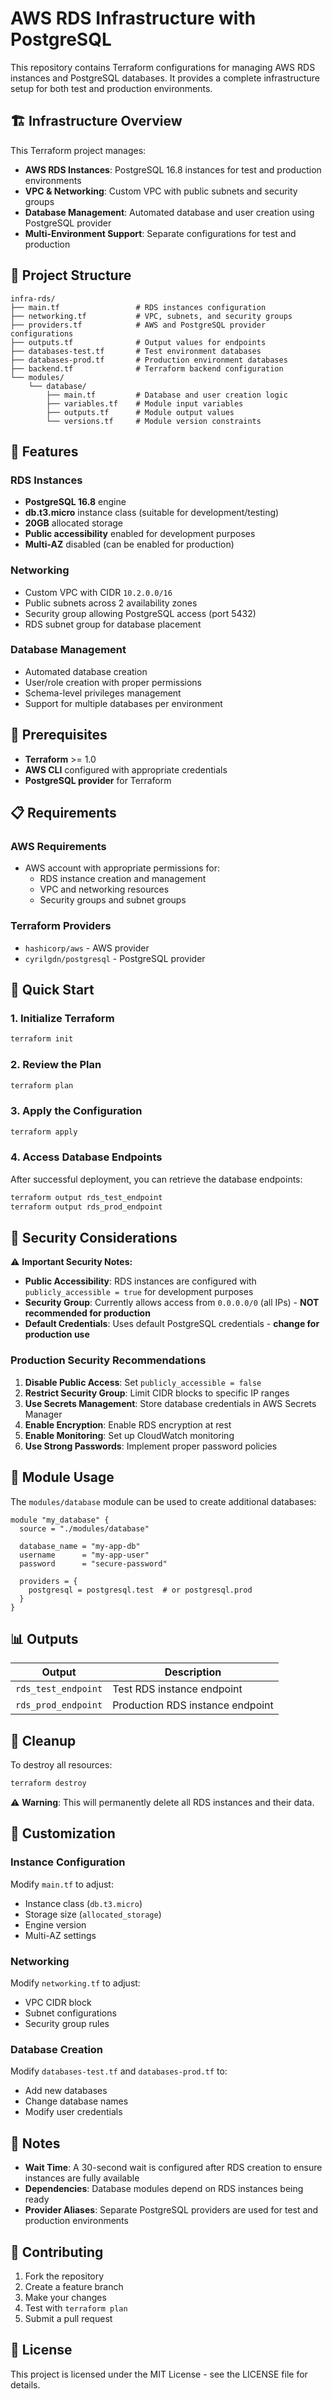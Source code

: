# AWS RDS Infrastructure with PostgreSQL

This repository contains Terraform configurations for managing AWS RDS instances and PostgreSQL databases. It provides a complete infrastructure setup for both test and production environments.

## 🏗️ Infrastructure Overview

This Terraform project manages:

- **AWS RDS Instances**: PostgreSQL 16.8 instances for test and production environments
- **VPC & Networking**: Custom VPC with public subnets and security groups
- **Database Management**: Automated database and user creation using PostgreSQL provider
- **Multi-Environment Support**: Separate configurations for test and production

## 📁 Project Structure

```
infra-rds/
├── main.tf                 # RDS instances configuration
├── networking.tf           # VPC, subnets, and security groups
├── providers.tf            # AWS and PostgreSQL provider configurations
├── outputs.tf              # Output values for endpoints
├── databases-test.tf       # Test environment databases
├── databases-prod.tf       # Production environment databases
├── backend.tf              # Terraform backend configuration
└── modules/
    └── database/
        ├── main.tf         # Database and user creation logic
        ├── variables.tf    # Module input variables
        ├── outputs.tf      # Module output values
        └── versions.tf     # Module version constraints
```

## 🚀 Features

### RDS Instances
- **PostgreSQL 16.8** engine
- **db.t3.micro** instance class (suitable for development/testing)
- **20GB** allocated storage
- **Public accessibility** enabled for development purposes
- **Multi-AZ** disabled (can be enabled for production)

### Networking
- Custom VPC with CIDR `10.2.0.0/16`
- Public subnets across 2 availability zones
- Security group allowing PostgreSQL access (port 5432)
- RDS subnet group for database placement

### Database Management
- Automated database creation
- User/role creation with proper permissions
- Schema-level privileges management
- Support for multiple databases per environment

## 🔧 Prerequisites

- **Terraform** >= 1.0
- **AWS CLI** configured with appropriate credentials
- **PostgreSQL provider** for Terraform

## 📋 Requirements

### AWS Requirements
- AWS account with appropriate permissions for:
  - RDS instance creation and management
  - VPC and networking resources
  - Security groups and subnet groups

### Terraform Providers
- `hashicorp/aws` - AWS provider
- `cyrilgdn/postgresql` - PostgreSQL provider

## 🚀 Quick Start

### 1. Initialize Terraform
```bash
terraform init
```

### 2. Review the Plan
```bash
terraform plan
```

### 3. Apply the Configuration
```bash
terraform apply
```

### 4. Access Database Endpoints
After successful deployment, you can retrieve the database endpoints:
```bash
terraform output rds_test_endpoint
terraform output rds_prod_endpoint
```

## 🔐 Security Considerations

⚠️ **Important Security Notes:**

- **Public Accessibility**: RDS instances are configured with `publicly_accessible = true` for development purposes
- **Security Group**: Currently allows access from `0.0.0.0/0` (all IPs) - **NOT recommended for production**
- **Default Credentials**: Uses default PostgreSQL credentials - **change for production use**

### Production Security Recommendations

1. **Disable Public Access**: Set `publicly_accessible = false`
2. **Restrict Security Group**: Limit CIDR blocks to specific IP ranges
3. **Use Secrets Management**: Store database credentials in AWS Secrets Manager
4. **Enable Encryption**: Enable RDS encryption at rest
5. **Enable Monitoring**: Set up CloudWatch monitoring
6. **Use Strong Passwords**: Implement proper password policies

## 🔄 Module Usage

The `modules/database` module can be used to create additional databases:

```hcl
module "my_database" {
  source = "./modules/database"

  database_name = "my-app-db"
  username      = "my-app-user"
  password      = "secure-password"

  providers = {
    postgresql = postgresql.test  # or postgresql.prod
  }
}
```

## 📊 Outputs

| Output | Description |
|--------|-------------|
| `rds_test_endpoint` | Test RDS instance endpoint |
| `rds_prod_endpoint` | Production RDS instance endpoint |

## 🧹 Cleanup

To destroy all resources:
```bash
terraform destroy
```

⚠️ **Warning**: This will permanently delete all RDS instances and their data.

## 🔧 Customization

### Instance Configuration
Modify `main.tf` to adjust:
- Instance class (`db.t3.micro`)
- Storage size (`allocated_storage`)
- Engine version
- Multi-AZ settings

### Networking
Modify `networking.tf` to adjust:
- VPC CIDR block
- Subnet configurations
- Security group rules

### Database Creation
Modify `databases-test.tf` and `databases-prod.tf` to:
- Add new databases
- Change database names
- Modify user credentials

## 📝 Notes

- **Wait Time**: A 30-second wait is configured after RDS creation to ensure instances are fully available
- **Dependencies**: Database modules depend on RDS instances being ready
- **Provider Aliases**: Separate PostgreSQL providers are used for test and production environments

## 🤝 Contributing

1. Fork the repository
2. Create a feature branch
3. Make your changes
4. Test with `terraform plan`
5. Submit a pull request

## 📄 License

This project is licensed under the MIT License - see the LICENSE file for details.
